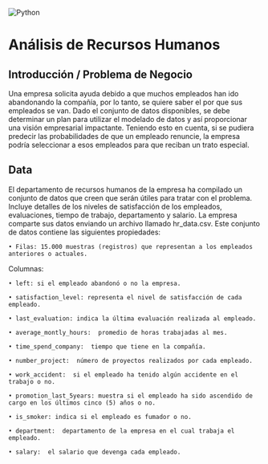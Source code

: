 ![Python](https://img.shields.io/badge/Python-blue)


# Análisis de Recursos Humanos

## Introducción / Problema de Negocio
       
Una empresa solicita ayuda debido a que muchos empleados han ido abandonando la compañía, por lo tanto, se quiere saber el por que sus empleados se van. Dado el conjunto de datos disponibles, se debe determinar un plan para utilizar el modelado de datos y así proporcionar una visión empresarial impactante.
Teniendo esto en cuenta, si se pudiera predecir las probabilidades de que un empleado renuncie, la empresa podría seleccionar a esos empleados para que reciban un trato especial.

## Data

  El departamento de recursos humanos de la empresa ha compilado un conjunto de datos que creen que serán útiles para tratar con el problema. Incluye detalles de los niveles de satisfacción de los empleados, evaluaciones, tiempo de trabajo, departamento y salario.
     La empresa comparte sus datos enviando un archivo llamado hr_data.csv. Este conjunto de datos contiene las siguientes propiedades:
     
    • Filas: 15.000 muestras (registros) que representan a los empleados anteriores o actuales.
    
Columnas:  

    • left: si el empleado abandonó o no la empresa.
    
    • satisfaction_level: representa el nivel de satisfacción de cada empleado. 
    
    • last_evaluation: indica la última evaluación realizada al empleado.
    
    • average_montly_hours:  promedio de horas trabajadas al mes.
    
    • time_spend_company:  tiempo que tiene en la compañía. 
    
    • number_project:  número de proyectos realizados por cada empleado.
    
    • work_accident:  si el empleado ha tenido algún accidente en el trabajo o no.
    
    • promotion_last_5years: muestra si el empleado ha sido ascendido de cargo en los últimos cinco (5) años o no.
    
    • is_smoker: indica si el empleado es fumador o no.
    
    • department:  departamento de la empresa en el cual trabaja el empleado.
    
    • salary:  el salario que devenga cada empleado.

